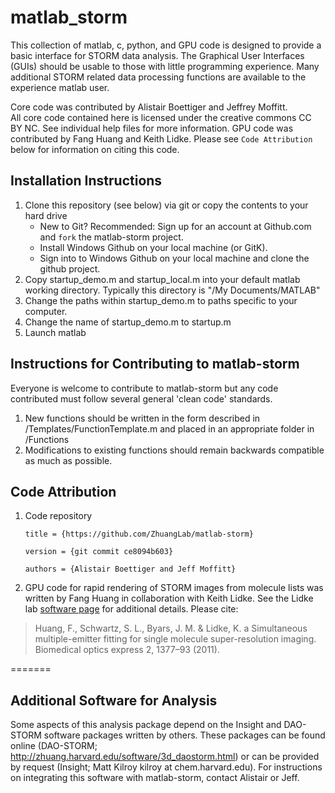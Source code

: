 # matlab_storm #
This collection of matlab, c, python, and GPU code is designed to provide a basic interface for STORM data analysis.  The Graphical User Interfaces (GUIs) should be usable to those with little programming experience.  Many additional STORM related data processing functions are available to the experience matlab user.  

Core code was contributed by Alistair Boettiger and Jeffrey Moffitt.  
All core code contained here is licensed under the creative commons CC BY NC.  See individual help files for more information.
GPU code was contributed by Fang Huang and Keith Lidke.   Please see `Code Attribution` below for information on citing this code. 

## Installation Instructions ##
1. Clone this repository (see below) via git or copy the contents to your hard drive
    * New to Git? Recommended: Sign up for an account at Github.com and `fork` the matlab-storm project.
    * Install Windows Github on your local machine (or GitK).
    * Sign into to Windows Github on your local machine and clone the github project.
2. Copy startup\_demo.m and startup_local.m into your default matlab working directory. Typically this directory is "/My Documents/MATLAB"
3. Change the paths within startup_demo.m to paths specific to your computer.
4. Change the name of startup_demo.m to startup.m
5. Launch matlab

## Instructions for Contributing to matlab-storm
Everyone is welcome to contribute to matlab-storm but any code contributed must follow several general 'clean code' standards.

1. New functions should be written in the form described in /Templates/FunctionTemplate.m and placed in an appropriate folder in /Functions
2. Modifications to existing functions should remain backwards compatible as much as possible.

## Code Attribution
1. Code repository
 
     `title = {https://github.com/ZhuangLab/matlab-storm}`

     `version = {git commit ce8094b603}`  

	`authors = {Alistair Boettiger and Jeff Moffitt}`


2. GPU code for rapid rendering of STORM images from molecule lists was written by Fang Huang in collaboration with Keith Lidke.  See the Lidke lab [software page](http://panda3.phys.unm.edu/~klidke/software.html) for additional details.  Please cite:
>  Huang, F., Schwartz, S. L., Byars, J. M. & Lidke, K. a Simultaneous multiple-emitter fitting for single molecule super-resolution imaging. Biomedical optics express 2, 1377–93 (2011).

=======
## Additional Software for Analysis
Some aspects of this analysis package depend on the Insight and DAO-STORM software packages written by others. These packages can be found online (DAO-STORM; http://zhuang.harvard.edu/software/3d_daostorm.html) or can be provided by request (Insight; Matt Kilroy kilroy at chem.harvard.edu). For instructions on integrating this software with matlab-storm, contact Alistair or Jeff. 

